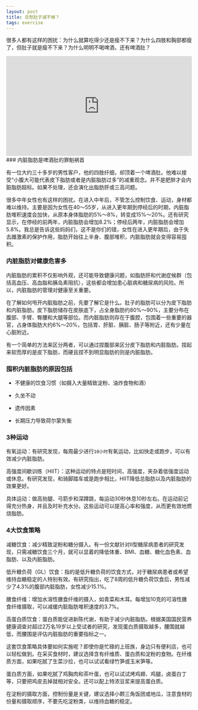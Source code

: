 ```yaml
---
layout: post
title: 总愁肚子减不掉？
tags: exercise
---
```

很多人都有这样的困扰：为什么就算吃得少还是瘦不下来？为什么四肢和胸部都瘦了，但肚子就是瘦不下来？为什么明明不喝啤酒，还有啤酒肚？

<div class="row"><div class="col-12 col-md-6"><iframe width="100%" height="270" src="https://www.youtube.com/embed/03oor-NIPBw" frameborder="0" allow="accelerometer; autoplay; clipboard-write; encrypted-media; gyroscope; picture-in-picture" allowfullscreen></iframe></div></div>
<!--break-->
### 内脏脂肪是啤酒肚的罪魁祸首

有一位大约三十多岁的男性客户，他的四肢纤细，却顶着一个啤酒肚。他难以接受“小腹大可能代表皮下脂肪或者是内脏脂肪过多”的减重观念。并不是肥胖才会内脏脂肪超标。如果不处理，还会演化出脂肪肝或三高问题。

很多中年女性也有这样的困扰。在进入中年后，不管怎么控制饮食、运动，身材都难以维持。主要是因为女性在40～55岁，从进入更年期到停经后的时期，内脏脂肪堆积速度会加快，从原本身体脂肪的5%～8%，转变成15%～20%。还有研究显示，在停经的前两年，内脏脂肪会增加8.2%；停经后两年，内脏脂肪会增加5.8%。我总是告诉这些妈妈们，这不是你们的错，女性在进入更年期后，由于失去雌激素的保护作用，脂肪开始往上半身、腹部堆积，内脏脂肪就会变得容易囤积。

### 内脏脂肪对健康危害多

内脏脂肪的累积不仅影响外观，还可能导致健康问题，如脂肪肝和代谢症候群（包括高血压、高血脂和胰岛素阻抗），这些都会增加患心脏病和糖尿病的风险。所以，内脏脂肪的管理对健康至关重要。

在了解如何甩开内脏脂肪之前，先要了解它是什么。肚子的脂肪可以分为皮下脂肪和内脏脂肪。皮下脂肪储存在皮肤底下，占全身脂肪约80%～90%，主要分布在腹部、手臂、臀腰和大腿等部位。而内脏脂肪则存在于腹腔，包围着一些重要的器官，占身体脂肪大约6%～20%，包括胃、肝脏、胰脏、肠子等附近，还有少量在心脏附近。

有一个简单的方法来区分两者，可以通过捏腹部来区分皮下脂肪和内脏脂肪。捏起来软而厚的是皮下脂肪，而硬且捏不到明显脂肪的则是内脏脂肪。

### 囤积内脏脂肪的原因包括

* 不健康的饮食习惯（如摄入大量精致淀粉、油炸食物和酒）

* 久坐不动

* 遗传因素

* 长期压力导致荷尔蒙失衡

### 3种运动

有氧运动：有研究发现，每周最少进行`10小时`有氧运动，比如快走或跑步，可以有效减少内脏脂肪。

高强度间歇训练（HIIT）：这种运动的特点是短时间，高强度，夹杂着低强度运动或休息。有研究发现，和骑脚踏车或是跑步相比，HIIT降低总脂肪以及内脏脂肪的效果更好。

具体运动：做高抬腿、弓箭步和深蹲跳，每运动30秒休息10秒左右。在运动前记得充分热身，并且及时补充水分。这些运动可以提高心率和强度，从而更有效地燃烧脂肪。

### 4大饮食策略

减糖饮食：减少精致淀粉和糖分摄入。有一份文献针对Ⅱ型糖尿病患者的研究发现，只需减糖饮食三个月，就可以显着的降低体重、BMI、血糖、糖化血色素、血脂肪、以及内脏脂肪。

低升糖负荷（GL）饮食：指的是低升糖负荷的饮食方式，对于糖尿病患者或希望维持血糖稳定的人特别有效。有研究指出，吃了8周的低升糖负荷饮食后，男性减少了4.3%的腹部内脏脂肪，女性减少15.1%。

膳食纤维：增加水溶性膳食纤维的摄入，如青菜和木耳。每增加10克的可溶性膳食纤维摄取，可以减缓内脏脂肪堆积速度的3.7%。

高蛋白质饮食：蛋白质能促进新陈代谢，有助于减少内脏脂肪。根据美国国民营养健康调查对超过2万名19岁以上受试者的研究，发现蛋白质摄取越多，腰围就越低，而腰围是评估内脏脂肪的重要指标之一。

这套饮食策略具体要如何实施呢？即使你是忙碌的上班族，身边只有便利店，也可以轻松做到。在采买食材时，建议选择含有纤维质、蛋白质和淀粉的食物。在纤维质方面，如果吃腻了生菜沙拉，也可以试试看绿竹笋或玉米笋等。

蛋白质方面，如果吃腻了鸡胸肉和茶叶蛋，也可以试试烤鸡翅、鸡腿，卤蛋白丁等，只要把鸡皮去掉就相对安全。还可以配上特浓豆浆来提高蛋白质。

在淀粉的摄取方面，控制份量是关键，建议选择小颗三角饭团或地瓜，注意食材的份量和摄取顺序，不要先吃淀粉类，以维持血糖的稳定。